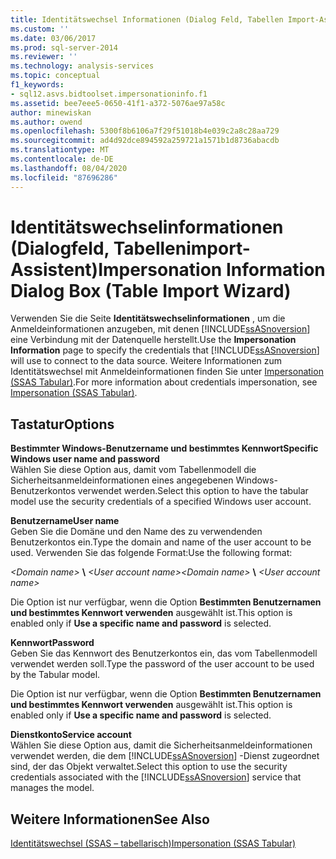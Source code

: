```yaml
---
title: Identitätswechsel Informationen (Dialog Feld, Tabellen Import-Assistent) | Microsoft-Dokumentation
ms.custom: ''
ms.date: 03/06/2017
ms.prod: sql-server-2014
ms.reviewer: ''
ms.technology: analysis-services
ms.topic: conceptual
f1_keywords:
- sql12.asvs.bidtoolset.impersonationinfo.f1
ms.assetid: bee7eee5-0650-41f1-a372-5076ae97a58c
author: minewiskan
ms.author: owend
ms.openlocfilehash: 5300f8b6106a7f29f51018b4e039c2a8c28aa729
ms.sourcegitcommit: ad4d92dce894592a259721a1571b1d8736abacdb
ms.translationtype: MT
ms.contentlocale: de-DE
ms.lasthandoff: 08/04/2020
ms.locfileid: "87696286"
---
```

# <a name="impersonation-information-dialog-box-table-import-wizard"></a><span data-ttu-id="3efc2-102">Identitätswechselinformationen (Dialogfeld, Tabellenimport-Assistent)</span><span class="sxs-lookup"><span data-stu-id="3efc2-102">Impersonation Information Dialog Box (Table Import Wizard)</span></span>
  <span data-ttu-id="3efc2-103">Verwenden Sie die Seite **Identitätswechselinformationen** , um die Anmeldeinformationen anzugeben, mit denen [!INCLUDE[ssASnoversion](../includes/ssasnoversion-md.md)] eine Verbindung mit der Datenquelle herstellt.</span><span class="sxs-lookup"><span data-stu-id="3efc2-103">Use the **Impersonation Information** page to specify the credentials that [!INCLUDE[ssASnoversion](../includes/ssasnoversion-md.md)] will use to connect to the data source.</span></span> <span data-ttu-id="3efc2-104">Weitere Informationen zum Identitätswechsel mit Anmeldeinformationen finden Sie unter [Impersonation &#40;SSAS Tabular&#41;](tabular-models/impersonation-ssas-tabular.md).</span><span class="sxs-lookup"><span data-stu-id="3efc2-104">For more information about credentials impersonation, see [Impersonation &#40;SSAS Tabular&#41;](tabular-models/impersonation-ssas-tabular.md).</span></span>  
  
## <a name="options"></a><span data-ttu-id="3efc2-105">Tastatur</span><span class="sxs-lookup"><span data-stu-id="3efc2-105">Options</span></span>  
 <span data-ttu-id="3efc2-106">**Bestimmter Windows-Benutzername und bestimmtes Kennwort**</span><span class="sxs-lookup"><span data-stu-id="3efc2-106">**Specific Windows user name and password**</span></span>  
 <span data-ttu-id="3efc2-107">Wählen Sie diese Option aus, damit vom Tabellenmodell die Sicherheitsanmeldeinformationen eines angegebenen Windows-Benutzerkontos verwendet werden.</span><span class="sxs-lookup"><span data-stu-id="3efc2-107">Select this option to have the tabular model use the security credentials of a specified Windows user account.</span></span>  
  
 <span data-ttu-id="3efc2-108">**Benutzername**</span><span class="sxs-lookup"><span data-stu-id="3efc2-108">**User name**</span></span>  
 <span data-ttu-id="3efc2-109">Geben Sie die Domäne und den Name des zu verwendenden Benutzerkontos ein.</span><span class="sxs-lookup"><span data-stu-id="3efc2-109">Type the domain and name of the user account to be used.</span></span> <span data-ttu-id="3efc2-110">Verwenden Sie das folgende Format:</span><span class="sxs-lookup"><span data-stu-id="3efc2-110">Use the following format:</span></span>  
  
 <span data-ttu-id="3efc2-111">*\<Domain name>* **\\** *\<User account name>*</span><span class="sxs-lookup"><span data-stu-id="3efc2-111">*\<Domain name>* **\\** *\<User account name>*</span></span>  
  
 <span data-ttu-id="3efc2-112">Die Option ist nur verfügbar, wenn die Option **Bestimmten Benutzernamen und bestimmtes Kennwort verwenden** ausgewählt ist.</span><span class="sxs-lookup"><span data-stu-id="3efc2-112">This option is enabled only if **Use a specific name and password** is selected.</span></span>  
  
 <span data-ttu-id="3efc2-113">**Kennwort**</span><span class="sxs-lookup"><span data-stu-id="3efc2-113">**Password**</span></span>  
 <span data-ttu-id="3efc2-114">Geben Sie das Kennwort des Benutzerkontos ein, das vom Tabellenmodell verwendet werden soll.</span><span class="sxs-lookup"><span data-stu-id="3efc2-114">Type the password of the user account to be used by the Tabular model.</span></span>  
  
 <span data-ttu-id="3efc2-115">Die Option ist nur verfügbar, wenn die Option **Bestimmten Benutzernamen und bestimmtes Kennwort verwenden** ausgewählt ist.</span><span class="sxs-lookup"><span data-stu-id="3efc2-115">This option is enabled only if **Use a specific name and password** is selected.</span></span>  
  
 <span data-ttu-id="3efc2-116">**Dienstkonto**</span><span class="sxs-lookup"><span data-stu-id="3efc2-116">**Service account**</span></span>  
 <span data-ttu-id="3efc2-117">Wählen Sie diese Option aus, damit die Sicherheitsanmeldeinformationen verwendet werden, die dem [!INCLUDE[ssASnoversion](../includes/ssasnoversion-md.md)] -Dienst zugeordnet sind, der das Objekt verwaltet.</span><span class="sxs-lookup"><span data-stu-id="3efc2-117">Select this option to use the security credentials associated with the [!INCLUDE[ssASnoversion](../includes/ssasnoversion-md.md)] service that manages the model.</span></span>  
  
## <a name="see-also"></a><span data-ttu-id="3efc2-118">Weitere Informationen</span><span class="sxs-lookup"><span data-stu-id="3efc2-118">See Also</span></span>  
 [<span data-ttu-id="3efc2-119">Identitätswechsel &#40;SSAS – tabellarisch&#41;</span><span class="sxs-lookup"><span data-stu-id="3efc2-119">Impersonation &#40;SSAS Tabular&#41;</span></span>](tabular-models/impersonation-ssas-tabular.md)  
  
  
